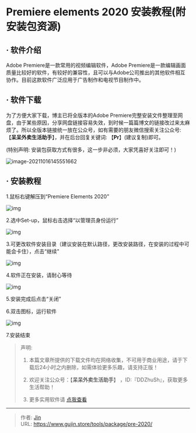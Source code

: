 # Premiere elements 2020 安装教程(附安装包资源)


## · 软件介绍
Adobe Premiere是一款常用的视频编辑软件，Adobe Premiere是一款编辑画面质量比较好的软件，有较好的兼容性，且可以与Adobe公司推出的其他软件相互协作。目前这款软件广泛应用于广告制作和电视节目制作中。

## · 软件下载
为了方便大家下载，博主已将全版本的Adobe Premiere完整安装文件整理至网盘，由于某些原因，分享网盘链接容易失效，到时候一篇篇博文的链接改过来太麻烦了。所以全版本链接统一放在公众号，如有需要的朋友微信搜索关注公众号: 【**呆呆外卖生活助手**】，并在后台回复关键词: 【**Pr**】(建议复制)即可。

(特别声明: 安装包获取方式有很多，这一步非必须，大家凭喜好关注即可！)

![image-20211016145551662](https://img.gujin.store/img/image-20211016145551662.png)

## · 安装教程

1.鼠标右键解压到“Premiere Elements 2020”

![img](https://img.gujin.store/img/v2-22bf9f60733fe224941a04de83b6dde5_720w.png)

2.选中Set-up，鼠标右击选择“以管理员身份运行”

![img](https://img.gujin.store/img/v2-0008323e071824fa606519ced25dea39_720w.png)

3.可更改软件安装目录（建议安装在默认路径，更改安装路径，在安装的过程中可能会卡住），点击“继续”

![img](https://img.gujin.store/img/v2-e67718089c792fec3ea6277483ce59ea_720w.png)

4.软件正在安装，请耐心等待

![img](https://img.gujin.store/img/v2-f7646c4cfeafa22a07e7ed782f215bee_720w.png)

5.安装完成后点击“关闭”

6.双击图标，运行软件

![img](https://img.gujin.store/img/v2-55f702b2ee162602300230d7e0ed1c11_720w.png)

7.安装结束




> 声明: 
>
> 1. 本篇文章所提供的下载文件均在网络收集，不可用于商业用途，请于下载后24小时之内删除，如需体验更多乐趣，请支持正版！
>
> 2. 欢迎关注公众号：【**呆呆外卖生活助手**】 ，ID:『DDZhuSh』，获取更多生活帮助！
>
> 3. 更多实用软件请  [点我查看](/tools)

---

> 作者: [Jin](https://img.gujin.store/img/favicon.ico)  
> URL: https://www.gujin.store/tools/package/pre-2020/  

